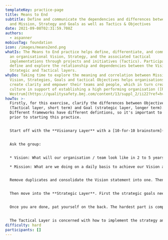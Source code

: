 ```yaml
---
templateKey: practice-page
title: Means to End
subtitle: Define and communicate the dependencies and differences between Vision
  and Mission, Strategy and Goals as well as Tactics & Objectives
date: 2021-09-08T02:31:59.708Z
authors:
  - aspanner
mobiusTag: foundation
icon: /images/means2end.png
whatIs: The Means to End practice helps define, differentiate, and communicate
  an organisational Vision, Strategy, and the associated tactical
  implementations through projects and initiatives (Tactics). Participants
  define and explore the relationship and dependencies between the Visionary,
  Strategic and Tactical layers.
whyDo: Taking time to explore the meaning and correlation between Mission,
  Vision, Strategies, Goals and tactical Objectives helps organisations to
  create clarity and empower their teams and people, which in turn creates a
  culture in support of establishing a high performing organisation ([Ron
  Westrum](https://qualitysafety.bmj.com/content/13/suppl_2/ii22?ref=hvper.com&utm_source=hvper.com&utm_medium=website)).
howTo: >-
  Firstly, for this exercise, clarify the differences between Objective
  (Tactical layer, short term) and Goal (strategic layer, longer term).
  Different frameworks have different defintions, so it's important to level set
  prior to starting this practice.


  Start off with the **Visionary Layer** with a [10-for-10 brainstorm](https://openpracticelibrary.com/practice/10-for-10/) or even better with a [Start with Why.](https://openpracticelibrary.com/practice/start-with-why/)


  Ask the group:


  * Vision: What will our organisation / team look like in 2 to 5 years from now? How does it serve our purpose?

  * Mission: What are we doing on a daily basis to achieve our Vision and live our purpose?


  Remove duplicates and consolidate the Vision statement into one. Then de-duplicate the Mission statements and vote on the top 5 (max) in support of the Vision. Ensure that each Mission directly and clearly links to the Vision statement. If it doesn't it might be in the wrong layer, unrelated or the Vision might be incomplete or out of date.


  Then move into the **Strategic Layer**. First the strategic goals need to be established, for which you can use another 10-for-10 brainstorm, or better [Start at the End](https://openpracticelibrary.com/practice/start-at-the-end/). Once the Goals are agreed upon, map the Goals back to the Vision statement and articulate how each goal supports the Vision. Once the goals and Vision are clearly linked, the next step is an [Impact Mapping](https://openpracticelibrary.com/practice/impact-mapping/) exercise that establishes the related strategies linked to each goal. Once all goals and corresponding strategies are established, the strategies need to be linked back to the Mission and make sense. 


  Once you are done, pat yourself on the back. The hardest part is complete.


  The Tactical Layer is concerned with how to implement the strategy and what short term objectives or OKRs to hit in support of the long term goals.
difficulty: hard
participants: []
---
```

